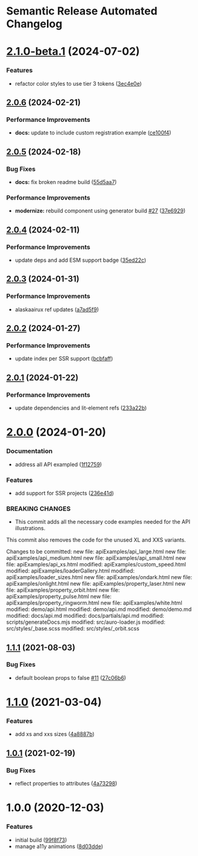 # Semantic Release Automated Changelog

# [2.1.0-beta.1](https://github.com/AlaskaAirlines/auro-loader/compare/v2.0.6...v2.1.0-beta.1) (2024-07-02)


### Features

* refactor color styles to use tier 3 tokens ([3ec4e0e](https://github.com/AlaskaAirlines/auro-loader/commit/3ec4e0edbe3a5f0b69da1c2b61492a2aea530ccf))

## [2.0.6](https://github.com/AlaskaAirlines/auro-loader/compare/v2.0.5...v2.0.6) (2024-02-21)


### Performance Improvements

* **docs:** update to include custom registration example ([ce100f4](https://github.com/AlaskaAirlines/auro-loader/commit/ce100f4b9a1ebc7aabe40a850fd254781103cd34))

## [2.0.5](https://github.com/AlaskaAirlines/auro-loader/compare/v2.0.4...v2.0.5) (2024-02-18)


### Bug Fixes

* **docs:** fix broken readme build ([55d5aa7](https://github.com/AlaskaAirlines/auro-loader/commit/55d5aa78b2b2f857d5cfb601490a65529b925496))


### Performance Improvements

* **modernize:** rebuild component using generator build [#27](https://github.com/AlaskaAirlines/auro-loader/issues/27) ([37e6929](https://github.com/AlaskaAirlines/auro-loader/commit/37e6929d100b4311cf09189ce7273cdccbeabacb))

## [2.0.4](https://github.com/AlaskaAirlines/auro-loader/compare/v2.0.3...v2.0.4) (2024-02-11)


### Performance Improvements

* update deps and add ESM support badge ([35ed22c](https://github.com/AlaskaAirlines/auro-loader/commit/35ed22cfceff879743724f0f3b0f27be7c49e5ec))

## [2.0.3](https://github.com/AlaskaAirlines/auro-loader/compare/v2.0.2...v2.0.3) (2024-01-31)


### Performance Improvements

* alaskaairux ref updates ([a7ad5f9](https://github.com/AlaskaAirlines/auro-loader/commit/a7ad5f9bc7eccbe0440b3b8eedf57637c0427921))

## [2.0.2](https://github.com/AlaskaAirlines/auro-loader/compare/v2.0.1...v2.0.2) (2024-01-27)


### Performance Improvements

* update index per SSR support ([bcbfaff](https://github.com/AlaskaAirlines/auro-loader/commit/bcbfaff4fbd18e3e806049c7ad9861efe3a06951))

## [2.0.1](https://github.com/AlaskaAirlines/auro-loader/compare/v2.0.0...v2.0.1) (2024-01-22)


### Performance Improvements

* update dependencies and lit-element refs ([233a22b](https://github.com/AlaskaAirlines/auro-loader/commit/233a22b1d6d77f6dce31a5347533024f04ae52ac))

# [2.0.0](https://github.com/AlaskaAirlines/auro-loader/compare/v1.1.1...v2.0.0) (2024-01-20)


### Documentation

* address all API exampled ([1f12759](https://github.com/AlaskaAirlines/auro-loader/commit/1f12759301c9449a1a6a37482610d23a337ed699))


### Features

* add support for SSR projects ([236e41d](https://github.com/AlaskaAirlines/auro-loader/commit/236e41da33db8e7606a82c26be9a41e7cc2a5842))


### BREAKING CHANGES

* This commit adds all the necessary code examples needed for the API
illustrations.

This commit also removes the code for the unused XL and
XXS variants.

Changes to be committed:
new file:   apiExamples/api_large.html
new file:   apiExamples/api_medium.html
new file:   apiExamples/api_small.html
new file:   apiExamples/api_xs.html
modified:   apiExamples/custom_speed.html
modified:   apiExamples/loaderGallery.html
modified:   apiExamples/loader_sizes.html
new file:   apiExamples/ondark.html
new file:   apiExamples/onlight.html
new file:   apiExamples/property_laser.html
new file:   apiExamples/property_orbit.html
new file:   apiExamples/property_pulse.html
new file:   apiExamples/property_ringworm.html
new file:   apiExamples/white.html
modified:   demo/api.html
modified:   demo/api.md
modified:   demo/demo.md
modified:   docs/api.md
modified:   docs/partials/api.md
modified:   scripts/generateDocs.mjs
modified:   src/auro-loader.js
modified:   src/styles/_base.scss
modified:   src/styles/_orbit.scss

## [1.1.1](https://github.com/AlaskaAirlines/auro-loader/compare/v1.1.0...v1.1.1) (2021-08-03)


### Bug Fixes

* default boolean props to false [#11](https://github.com/AlaskaAirlines/auro-loader/issues/11) ([27c06b6](https://github.com/AlaskaAirlines/auro-loader/commit/27c06b66a3770cf6208a2627ccad4a74ffed58ce))

# [1.1.0](https://github.com/AlaskaAirlines/auro-loader/compare/v1.0.1...v1.1.0) (2021-03-04)


### Features

* add xs and xxs sizes ([4a8887b](https://github.com/AlaskaAirlines/auro-loader/commit/4a8887bb3db8c49ca5bab8e6d2585fbb3e78b3b4))

## [1.0.1](https://github.com/AlaskaAirlines/auro-loader/compare/v1.0.0...v1.0.1) (2021-02-19)


### Bug Fixes

* reflect properties to attributes ([4a73298](https://github.com/AlaskaAirlines/auro-loader/commit/4a73298bdf348a4b0b5e72628256bb9eabd1e716))

# 1.0.0 (2020-12-03)


### Features

* initial build ([99f8f73](https://github.com/AlaskaAirlines/auro-loader/commit/99f8f73f02e201971a9baa4b4435b148a5b7adad))
* manage a11y animations ([8d03dde](https://github.com/AlaskaAirlines/auro-loader/commit/8d03ddea9cc871036e71f84cd248ab43e606796f))
